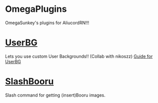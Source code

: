 # OmegaPlugins

OmegaSunkey's plugins for AliucordRN!!!

# [UserBG](https://github.com/OmegaSunkey/omegaplugins/blob/builds/UserBG.zip?raw=true) 
Lets you use custom User Backgrounds!! (Collab with nikoszz)
[Guide for UserBG](/UserBG/README.md)

# [SlashBooru](https://github.com/OmegaSunkey/omegaplugins/blob/builds/SlashBooru.zip?raw=true)
Slash command for getting (insert)Booru images.

